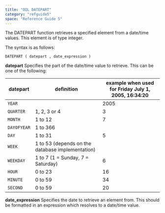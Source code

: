 ```yaml
---
title: "OQL DATEPART"
category: "refguide5"
space: "Reference Guide 5"
---
```



The DATEPART function retrieves a specified element from a date/time values. This element is of type integer.

The syntax is as follows:

```
DATEPART ( datepart , date_expression )

```

**datepart**
Specifies the part of the date/time value to retrieve. This can be one of the following:

<table><thead><tr><th class="confluenceTh">datepart</th><th class="confluenceTh">definition</th><th class="confluenceTh">example when used for Friday July 1, 2005, 16:34:20</th></tr></thead><tbody><tr><td class="confluenceTd"><code>YEAR</code></td><td class="confluenceTd">&nbsp;</td><td class="confluenceTd">2005</td></tr><tr><td class="confluenceTd"><code>QUARTER</code></td><td class="confluenceTd">1, 2, 3 or 4</td><td class="confluenceTd">3</td></tr><tr><td class="confluenceTd"><code>MONTH</code></td><td class="confluenceTd">1 to 12</td><td class="confluenceTd">7</td></tr><tr><td class="confluenceTd"><code>DAYOFYEAR</code></td><td class="confluenceTd">1 to 366</td><td class="confluenceTd">&nbsp;</td></tr><tr><td class="confluenceTd"><code>DAY</code></td><td class="confluenceTd">1 to 31</td><td class="confluenceTd">5</td></tr><tr><td class="confluenceTd"><code>WEEK</code></td><td class="confluenceTd">1 to 53 (depends on the database implementation)</td><td class="confluenceTd">&nbsp;</td></tr><tr><td class="confluenceTd"><code>WEEKDAY</code></td><td class="confluenceTd">1 to 7 (1 = Sunday, 7 = Saturday)</td><td class="confluenceTd">6</td></tr><tr><td class="confluenceTd"><code>HOUR</code></td><td class="confluenceTd">0 to 23</td><td class="confluenceTd">16</td></tr><tr><td class="confluenceTd"><code>MINUTE</code></td><td class="confluenceTd">0 to 59</td><td class="confluenceTd">34</td></tr><tr><td class="confluenceTd"><code>SECOND</code></td><td class="confluenceTd">0 to 59</td><td class="confluenceTd">20</td></tr></tbody></table>

**date_expression**
Specifies the date to retrieve an element from. This should be formatted in an expression which resolves to a date/time value.